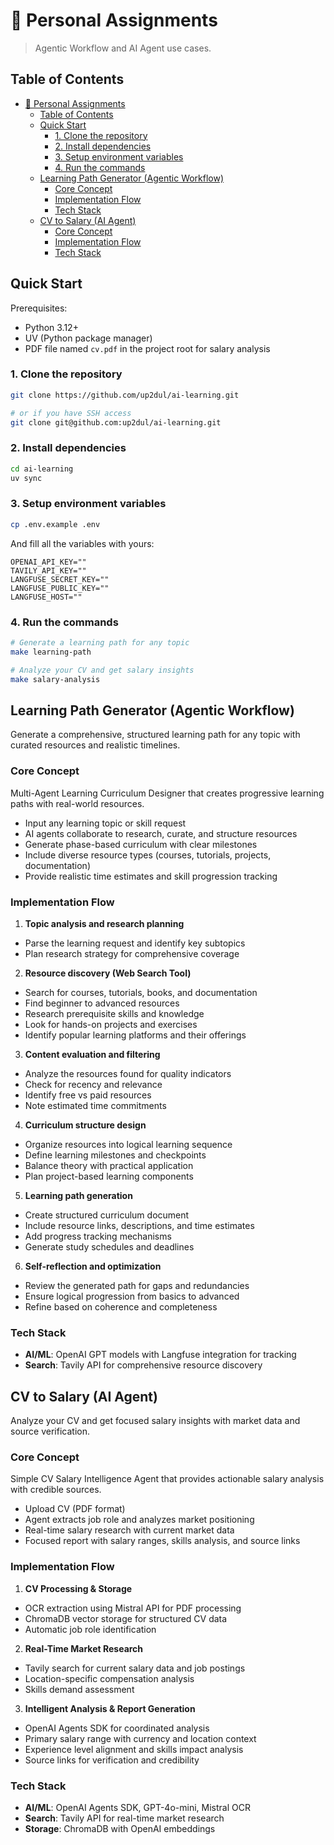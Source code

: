 # 🎯 Personal Assignments

> Agentic Workflow and AI Agent use cases.

## Table of Contents
- [🎯 Personal Assignments](#-personal-assignments)
  - [Table of Contents](#table-of-contents)
  - [Quick Start](#quick-start)
    - [1. Clone the repository](#1-clone-the-repository)
    - [2. Install dependencies](#2-install-dependencies)
    - [3. Setup environment variables](#3-setup-environment-variables)
    - [4. Run the commands](#4-run-the-commands)
  - [Learning Path Generator (Agentic Workflow)](#learning-path-generator-agentic-workflow)
    - [Core Concept](#core-concept)
    - [Implementation Flow](#implementation-flow)
    - [Tech Stack](#tech-stack)
  - [CV to Salary (AI Agent)](#cv-to-salary-ai-agent)
    - [Core Concept](#core-concept-1)
    - [Implementation Flow](#implementation-flow-1)
    - [Tech Stack](#tech-stack-1)

## Quick Start

Prerequisites:

- Python 3.12+
- UV (Python package manager)
- PDF file named `cv.pdf` in the project root for salary analysis

### 1. Clone the repository
```bash
git clone https://github.com/up2dul/ai-learning.git

# or if you have SSH access
git clone git@github.com:up2dul/ai-learning.git
```

### 2. Install dependencies
```bash
cd ai-learning
uv sync
```

### 3. Setup environment variables
```bash
cp .env.example .env
```

And fill all the variables with yours:
```
OPENAI_API_KEY=""
TAVILY_API_KEY=""
LANGFUSE_SECRET_KEY=""
LANGFUSE_PUBLIC_KEY=""
LANGFUSE_HOST=""
```

### 4. Run the commands
```bash
# Generate a learning path for any topic
make learning-path

# Analyze your CV and get salary insights  
make salary-analysis
```

## Learning Path Generator (Agentic Workflow)

Generate a comprehensive, structured learning path for any topic with curated resources and realistic timelines.

### Core Concept

Multi-Agent Learning Curriculum Designer that creates progressive learning paths with real-world resources.

- Input any learning topic or skill request
- AI agents collaborate to research, curate, and structure resources
- Generate phase-based curriculum with clear milestones
- Include diverse resource types (courses, tutorials, projects, documentation)
- Provide realistic time estimates and skill progression tracking

### Implementation Flow

1. **Topic analysis and research planning**
  - Parse the learning request and identify key subtopics
  - Plan research strategy for comprehensive coverage

2. **Resource discovery (Web Search Tool)**
  - Search for courses, tutorials, books, and documentation
  - Find beginner to advanced resources
  - Research prerequisite skills and knowledge
  - Look for hands-on projects and exercises
  - Identify popular learning platforms and their offerings

3. **Content evaluation and filtering**
  - Analyze the resources found for quality indicators
  - Check for recency and relevance
  - Identify free vs paid resources
  - Note estimated time commitments

4. **Curriculum structure design**
  - Organize resources into logical learning sequence
  - Define learning milestones and checkpoints
  - Balance theory with practical application
  - Plan project-based learning components

5. **Learning path generation**
  - Create structured curriculum document
  - Include resource links, descriptions, and time estimates
  - Add progress tracking mechanisms
  - Generate study schedules and deadlines

6. **Self-reflection and optimization**
  - Review the generated path for gaps and redundancies
  - Ensure logical progression from basics to advanced
  - Refine based on coherence and completeness

### Tech Stack

- **AI/ML**: OpenAI GPT models with Langfuse integration for tracking
- **Search**: Tavily API for comprehensive resource discovery

## CV to Salary (AI Agent)

Analyze your CV and get focused salary insights with market data and source verification.

### Core Concept

Simple CV Salary Intelligence Agent that provides actionable salary analysis with credible sources.

- Upload CV (PDF format)
- Agent extracts job role and analyzes market positioning
- Real-time salary research with current market data
- Focused report with salary ranges, skills analysis, and source links

### Implementation Flow

1. **CV Processing & Storage**
  - OCR extraction using Mistral API for PDF processing
  - ChromaDB vector storage for structured CV data
  - Automatic job role identification

2. **Real-Time Market Research**
  - Tavily search for current salary data and job postings
  - Location-specific compensation analysis
  - Skills demand assessment

3. **Intelligent Analysis & Report Generation**
  - OpenAI Agents SDK for coordinated analysis
  - Primary salary range with currency and location context
  - Experience level alignment and skills impact analysis
  - Source links for verification and credibility

### Tech Stack

- **AI/ML**: OpenAI Agents SDK, GPT-4o-mini, Mistral OCR
- **Search**: Tavily API for real-time market research
- **Storage**: ChromaDB with OpenAI embeddings
